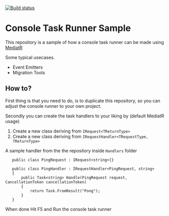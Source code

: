 [![Build status](https://martinhc.visualstudio.com/Open%20Source/_apis/build/status/ConsoleTaskRunner)](https://martinhc.visualstudio.com/Open%20Source/_build/latest?definitionId=7)

# Console Task Runner Sample  
  
This repository is a sample of how a console task runner can be made using [MediatR](https://github.com/jbogard/MediatR/wiki)

Some typical usecases.
 - Event Emitters
 - Migration Tools

## How to?
First thing is that you need to do, is to duplicate this repository, so you can adjust the console runner to your own project.

Secondly you can create the task handlers to your liking by (default MediatR usage)
1. Create a new class deriving from `IRequest<TReturnType>`
2. Create a new class deriving from `IRequestHandler<TRequestType, TReturnType>`

A sample handler from the the repository inside `Handlers` folder

       public class PingRequest : IRequest<string>{}  
         
       public class PingHandler : IRequestHandler<PingRequest, string>  
       {  
           public Task<string> Handle(PingRequest request, CancellationToken cancellationToken)  
           {  
               return Task.FromResult("Pong");  
           }  
       }

When done Hit F5 and Run the console task runner
